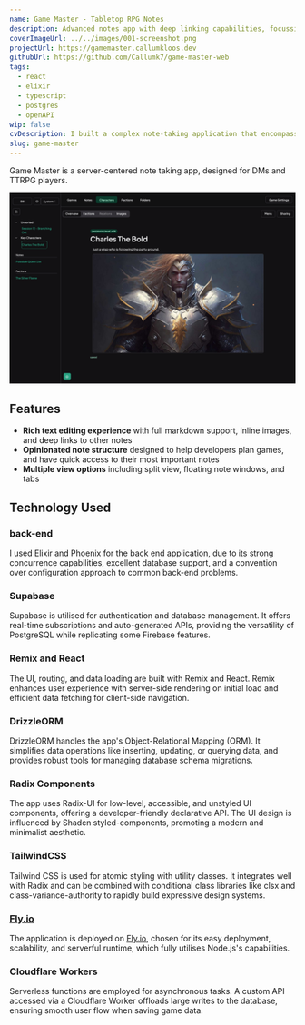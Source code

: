 ```yaml
---
name: Game Master - Tabletop RPG Notes
description: Advanced notes app with deep linking capabilities, focussing on Tabletop RPG players.
coverImageUrl: ../../images/001-screenshot.png
projectUrl: https://gamemaster.callumkloos.dev
githubUrl: https://github.com/Callumk7/game-master-web
tags:
  - react
  - elixir
  - typescript
  - postgres
  - openAPI
wip: false
cvDescription: I built a complex note-taking application that encompasses a front-end client built on top of react and remix, as well as a dedicated back-end built with node and hono. These were tied together in a monorepo setup which facilitated a shared contract through an api package that managed all cross-boundary types and data-fetching functions consumed by the client.
slug: game-master
---
```


Game Master is a server-centered note taking app, designed for DMs and TTRPG players.

![Page showing character view in Game Master](../../images/001-screenshot.png)

## Features

- **Rich text editing experience** with full markdown support, inline images, and deep links to other notes
- **Opinionated note structure** designed to help developers plan games, and have quick access to their most important notes
- **Multiple view options** including split view, floating note windows, and tabs

## Technology Used

### back-end

I used Elixir and Phoenix for the back end application, due to its strong concurrence capabilities, excellent database support, and a convention over configuration approach to common back-end problems.

### Supabase

Supabase is utilised for authentication and database management. It offers real-time subscriptions and auto-generated APIs, providing the versatility of PostgreSQL while replicating some Firebase features.

### Remix and React

The UI, routing, and data loading are built with Remix and React. Remix enhances user experience with server-side rendering on initial load and efficient data fetching for client-side navigation.

### DrizzleORM

DrizzleORM handles the app's Object-Relational Mapping (ORM). It simplifies data operations like inserting, updating, or querying data, and provides robust tools for managing database schema migrations.

### Radix Components

The app uses Radix-UI for low-level, accessible, and unstyled UI components, offering a developer-friendly declarative API. The UI design is influenced by Shadcn styled-components, promoting a modern and minimalist aesthetic.

### TailwindCSS

Tailwind CSS is used for atomic styling with utility classes. It integrates well with Radix and can be combined with conditional class libraries like clsx and class-variance-authority to rapidly build expressive design systems.

### [Fly.io](http://Fly.io)

The application is deployed on [Fly.io](http://Fly.io), chosen for its easy deployment, scalability, and serverful runtime, which fully utilises Node.js's capabilities.

### Cloudflare Workers

Serverless functions are employed for asynchronous tasks. A custom API accessed via a Cloudflare Worker offloads large writes to the database, ensuring smooth user flow when saving game data.
